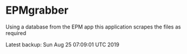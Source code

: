 # EPMgrabber
Using a database from the EPM app this application scrapes the files as required


Latest backup: Sun Aug 25 07:09:01 UTC 2019
